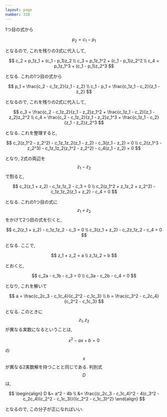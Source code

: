 ```yaml
---
layout: page
number: 328
---
```

1つ目の式から

$$
p_2 = c_1 - p_1
$$

となるので, これを残りの3式に代入して,

$$
c_2 = p_1z_1 + (c_1 - p_1)z_2 \\
c_3 = p_1z_1^2 + (c_1 - p_1)z_2^2 \\
c_4 = p_1z_1^3 + (c_1 - p_1)z_2^3
$$

となる. これの1つ目の式から

$$
p_1 = \frac{c_2 - c_1z_2}{z_1 - z_2} \\
c_1 - p_1 = \frac{c_1z_1 - c_2}{z_1 - z_2}
$$

となるので, これを残りの2式に代入して,

$$
c_3 = \frac{c_2 - c_1z_2}{z_1 - z_2}z_1^2 + \frac{c_1z_1 - c_2}{z_1 - z_2}z_2^2 \\
c_4 = \frac{c_2 - c_1z_2}{z_1 - z_2}z_1^3 + \frac{c_1z_1 - c_2}{z_1 - z_2}z_2^3
$$

となる. これを整理すると,

$$
c_2(z_1^2 - z_2^2) - c_1z_1z_2(z_1 - z_2) - c_3(z_1 - z_2) = 0 \\
c_2(z_1^3 - z_2^3) - c_1z_1z_2(z_1^2 - z_2^2) - c_4(z_1 - z_2) = 0
$$

となり, 2式の両辺を $$ z_1 - z_2 $$ で割ると,

$$
c_2(z_1 + z_2) - c_1z_1z_2 - c_3 = 0 \\
c_2(z_1^2 + z_1z_2 + z_2^2) - c_1z_1z_2(z_1 + z_2) - c_4 = 0
$$

となる. これの1つ目の式に $$ z_1 + z_2 $$ をかけて2つ目の式を引くと,

$$
c_2(z_1 + z_2) - c_1z_1z_2 - c_3 = 0 \\
c_3(z_1 + z_2) - c_2z_1z_2 - c_4 = 0
$$

となる. ここで,

$$
z_1 + z_2 = a \\
z_1z_2 = b
$$

とおくと,

$$
c_2a - c_1b - c_3 = 0 \\
c_3a - c_2b - c_4 = 0
$$

となり, これを解いて

$$
a = \frac{c_2c_3 - c_1c_4}{c_2^2 - c_1c_3} \\
b = \frac{c_3^2 - c_2c_4}{c_2^2 - c_1c_3}
$$

となる. このときに $$ z_1, z_2 $$ が異なる実数になるということは,

$$
x^2 - ax + b = 0
$$

の $$ x $$ が異なる2実数解を持つことと同じである. 判別式 $$ D $$ は,

$$
\begin{align}
D &= a^2 - 4b \\
  &= \frac{(c_2c_3 - c_1c_4)^2 - 4(c_3^2 - c_2c_4)(c_2^2 - c_1c_3)}{(c_2^2 - c_1c_3)^2}
\end{align}
$$

となるので, この分子が正になればいい.

